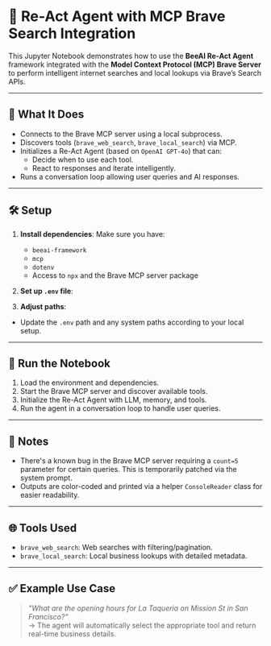 # 🧠 Re-Act Agent with MCP Brave Search Integration

This Jupyter Notebook demonstrates how to use the **BeeAI Re-Act Agent** framework integrated with the **Model Context Protocol (MCP) Brave Server** to perform intelligent internet searches and local lookups via Brave’s Search APIs.

---

## 🚀 What It Does

- Connects to the Brave MCP server using a local subprocess.
- Discovers tools (`brave_web_search`, `brave_local_search`) via MCP.
- Initializes a Re-Act Agent (based on `OpenAI GPT-4o`) that can:
  - Decide when to use each tool.
  - React to responses and iterate intelligently.
- Runs a conversation loop allowing user queries and AI responses.

---

## 🛠️ Setup

1. **Install dependencies**:
   Make sure you have:
   - `beeai-framework`
   - `mcp`
   - `dotenv`
   - Access to `npx` and the Brave MCP server package

2. **Set up `.env` file**:

3. **Adjust paths**:
- Update the `.env` path and any system paths according to your local setup.

---

## 🧪 Run the Notebook

1. Load the environment and dependencies.
2. Start the Brave MCP server and discover available tools.
3. Initialize the Re-Act Agent with LLM, memory, and tools.
4. Run the agent in a conversation loop to handle user queries.

---

## 🐞 Notes

- There's a known bug in the Brave MCP server requiring a `count=5` parameter for certain queries. This is temporarily patched via the system prompt.
- Outputs are color-coded and printed via a helper `ConsoleReader` class for easier readability.

---

## 🌐 Tools Used

- `brave_web_search`: Web searches with filtering/pagination.
- `brave_local_search`: Local business lookups with detailed metadata.

---

## ✅ Example Use Case

> *"What are the opening hours for La Taqueria on Mission St in San Francisco?"*  
→ The agent will automatically select the appropriate tool and return real-time business details.
